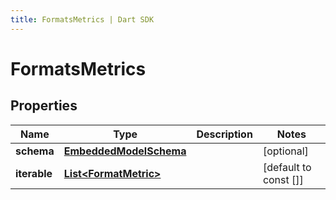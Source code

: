 ```yaml
---
title: FormatsMetrics | Dart SDK
---
```


# FormatsMetrics

## Properties
Name | Type | Description | Notes
------------ | ------------- | ------------- | -------------
**schema** | [**EmbeddedModelSchema**](EmbeddedModelSchema) |  | [optional] 
**iterable** | [**List\<FormatMetric\>**](FormatMetric) |  | [default to const []]


